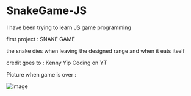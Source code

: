 # SnakeGame-JS

I have been trying to learn JS game programming 

first project : SNAKE GAME 

the snake dies when leaving the designed range and when it eats itself 


credit goes to :
Kenny Yip Coding on YT 

Picture when game is over : 

![image](https://github.com/RMUR99/SnakeGame-JS/assets/85951306/c361ff5e-7250-45b9-8a82-1df117500203)
